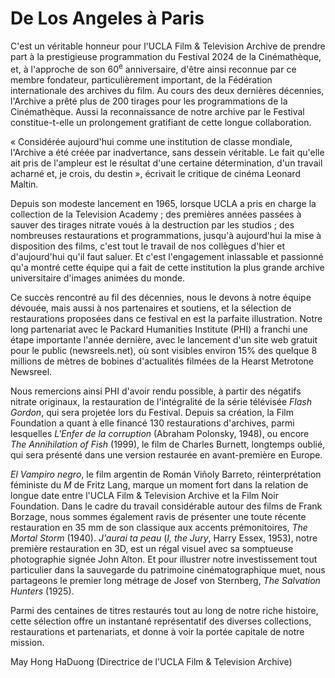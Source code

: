 # De Los Angeles à Paris

C'est un véritable honneur pour l'UCLA Film & Television Archive de prendre part à la prestigieuse programmation du Festival 2024 de la Cinémathèque, et, à l'approche de son 60<sup>e</sup> anniversaire, d'être ainsi reconnue par ce membre fondateur, particulièrement important, de la Fédération internationale des archives du film. Au cours des deux dernières décennies, l'Archive a prêté plus de 200 tirages pour les programmations de la Cinémathèque. Aussi la reconnaissance de notre archive par le Festival constitue-t-elle un prolongement gratifiant de cette longue collaboration.

« Considérée aujourd'hui comme une institution de classe mondiale, l'Archive a été créée par inadvertance, sans dessein véritable. Le fait qu'elle ait pris de l'ampleur est le résultat d'une certaine détermination, d'un travail acharné et, je crois, du destin », écrivait le critique de cinéma Leonard Maltin.

Depuis son modeste lancement en 1965, lorsque UCLA a pris en charge la collection de la Television Academy ; des premières années passées à sauver des tirages nitrate voués à la destruction par les studios ; des nombreuses restaurations et programmations, jusqu'à aujourd'hui la mise à disposition des films, c'est tout le travail de nos collègues d'hier et d'aujourd'hui qu'il faut saluer. Et c'est l'engagement inlassable et passionné qu'a montré cette équipe qui a fait de cette institution la plus grande archive universitaire d'images animées du monde.

Ce succès rencontré au fil des décennies, nous le devons à notre équipe dévouée, mais aussi à nos partenaires et soutiens, et la sélection de restaurations proposées dans ce festival en est la parfaite illustration. Notre long partenariat avec le Packard Humanities Institute (PHI) a franchi une étape importante l'année dernière, avec le lancement d'un site web gratuit pour le public (newsreels.net), où sont visibles environ 15% des quelque 8 millions de mètres de bobines d'actualités filmées de la Hearst Metrotone Newsreel.

Nous remercions ainsi PHI d'avoir rendu possible, à partir des négatifs nitrate originaux, la restauration de l'intégralité de la série télévisée _Flash Gordon_, qui sera projetée lors du Festival. Depuis sa création, la Film Foundation a quant à elle financé 130 restaurations d'archives, parmi lesquelles _L'Enfer de la corruption_ (Abraham Polonsky, 1948), ou encore _The Annihilation of Fish_ (1999), le film de Charles Burnett, longtemps oublié, qui sera présenté dans une version restaurée en avant-première en Europe.

_El Vampiro negro_, le film argentin de Román Viñoly Barreto, réinterprétation féministe du _M_ de Fritz Lang, marque un moment fort dans la relation de longue date entre l'UCLA Film & Television Archive et la Film Noir Foundation. Dans le cadre du travail considérable autour des films de Frank Borzage, nous sommes également ravis de présenter une toute récente restauration en 35 mm de son classique aux accents prémonitoires, _The Mortal Storm_ (1940). _J'aurai ta peau_ (_I, the Jury_, Harry Essex, 1953), notre première restauration en 3D, est un régal visuel avec sa somptueuse photographie signée John Alton. Et pour illustrer notre investissement tout particulier dans la sauvegarde du patrimoine cinématographique muet, nous partageons le premier long métrage de Josef von Sternberg, _The Salvation Hunters_ (1925).

Parmi des centaines de titres restaurés tout au long de notre riche histoire, cette sélection offre un instantané représentatif des diverses collections, restaurations et partenariats, et donne à voir la portée capitale de notre mission.

<div class="author">May Hong HaDuong (Directrice de l'UCLA Film & Television Archive)</div>
